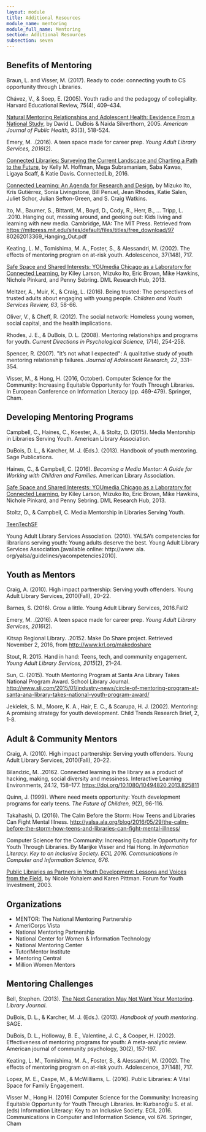 ```yaml
---
layout: module
title: Additional Resources
module_name: mentoring
module_full_name: Mentoring
section: Additional Resources
subsection: seven
---
```


## Benefits of Mentoring

Braun, L. and Visser, M. (2017). Ready to code: connecting youth to CS opportunity through Libraries.

Chávez, V., & Soep, E. (2005). Youth radio and the pedagogy of collegiality. Harvard Educational Review, 75(4), 409–434.

[Natural Mentoring Relationships and Adolescent Health: Eevidence From a National Study](https://www.ncbi.nlm.nih.gov/pmc/articles/PMC1449212/), by David L. DuBois & Naida Silverthorn, 2005. _American Journal of Public Health, 95_(3), 518-524. 

Emery, M. .(2016). A teen space made for career prep. _Young Adult Library Services, 2016_(2). 

[Connected Libraries: Surveying the Current Landscape and Charting a Path to the Future](https://connectedlib.ischool.uw.edu/connected-learning-in-libraries), by Kelly M. Hoffman, Mega Subramaniam, Saba Kawas, Ligaya Scaff, & Katie Davis. ConnectedLib, 2016. 

[Connected Learning: An Agenda for Research and Design](https://dmlhub.net/publications/connected-learning-agenda-for-research-and-design/), by Mizuko Ito, Kris Gutiérrez, Sonia Livingstone, Bill Penuel, Jean Rhodes, Katie Salen, Juliet Schor, Julian Sefton-Green, and S. Craig Watkins. 

Ito, M., Baumer, S., Bittanti, M., Boyd, D., Cody, R., Herr, B., … Tripp, L. .2010. Hanging out, messing around, and geeking out: Kids living and learning with new media. Cambridge, MA: The MIT Press. Retrieved from https://mitpress.mit.edu/sites/default/files/titles/free_download/97 80262013369_Hanging_Out.pdf 

Keating, L. M., Tomishima, M. A., Foster, S., & Alessandri, M. (2002). The effects of mentoring program on at-risk youth. Adolescence, 37(148), 717. 

[Safe Space and Shared Interests: YOUmedia Chicago as a Laboratory for Connected Learning](https://dmlhub.net/publications/safe-space-and-shared-interests-youmedia-chicago-laboratory-connected-learning/), by Kiley Larson, Mizuko Ito, Eric Brown, Mike Hawkins, Nichole Pinkard, and Penny Sebring. DML Research Hub, 2013.

Meltzer, A., Muir, K., & Craig, L. (2016). Being trusted: The perspectives of trusted adults about engaging with young people. _Children and Youth Services Review, 63_, 58-66.

Oliver, V., & Cheff, R. (2012). The social network: Homeless young women, social capital, and the health implications.   

Rhodes, J. E., & DuBois, D. L. (2008). Mentoring relationships and programs for youth. _Current Directions in Psychological Science, 17_(4), 254-258.

Spencer, R. (2007). "It’s not what I expected": A qualitative study of youth mentoring relationship failures. _Journal of Adolescent Research, 22_, 331–354. 

Visser, M., & Hong, H. (2016, October). Computer Science for the Community: Increasing Equitable Opportunity for Youth Through Libraries. In European Conference on Information Literacy (pp. 469-479). Springer, Cham. 

## Developing Mentoring Programs

Campbell, C., Haines, C., Koester, A., & Stoltz, D. (2015). Media Mentorship in Libraries Serving Youth. American Library Association. 

DuBois, D. L., & Karcher, M. J. (Eds.). (2013). Handbook of youth mentoring. Sage Publications. 

Haines, C., & Campbell, C. (2016). _Becoming a Media Mentor: A Guide for Working with Children and Families_. American Library Association.

[Safe Space and Shared Interests: YOUmedia Chicago as a Laboratory for Connected Learning](https://dmlhub.net/publications/safe-space-and-shared-interests-youmedia-chicago-laboratory-connected-learning/), by Kiley Larson, Mizuko Ito, Eric Brown, Mike Hawkins, Nichole Pinkard, and Penny Sebring. DML Research Hub, 2013.

Stoltz, D., & Campbell, C. Media Mentorship in Libraries Serving Youth. 

[TeenTechSF](https://teentechsf.org/)

Young Adult Library Services Association. (2010). YALSA’s competencies for librarians serving youth: Young adults deserve the best. Young Adult Library Services Association.[available online: http://www. ala. org/yalsa/guidelines/yacompetencies2010].

## Youth as Mentors

Craig, A. (2010). High impact partnership: Serving youth offenders. Young Adult Library Services, 2010(Fall), 20–22. 

Barnes, S. (2016). Grow a little. Young Adult Library Services, 2016.Fall2 

Emery, M. .(2016). A teen space made for career prep. _Young Adult Library Services, 2016_(2).

Kitsap Regional Library. .20152. Make Do Share project. Retrieved November 2, 2016, from http://www.krl.org/makedoshare 

Stout, R. 2015. Hand in hand: Teens, tech, and community engagement. _Young Adult Library Services, 2015_(2), 21–24.

Sun, C. (2015). Youth Mentoring Program at Santa Ana Library Takes National Program Award. School Library Journal. http://www.slj.com/2015/01/industry-news/circle-of-mentoring-program-at-santa-ana-library-takes-national-youth-program-award/ 

Jekielek, S. M., Moore, K. A., Hair, E. C., & Scarupa, H. J. (2002). Mentoring: A promising strategy for youth development. Child Trends Research Brief, 2, 1-8. 

## Adult & Community Mentors

Craig, A. (2010). High impact partnership: Serving youth offenders. Young Adult Library Services, 2010(Fall), 20–22. 

Bilandzic, M. .20162. Connected learning in the library as a product of hacking, making, social diversity and messiness. Interactive Learning Environments, 24.12, 158–177. https://doi.org/10.1080/10494820.2013.825811 

Quinn, J. (1999). Where need meets opportunity: Youth development programs for early teens. _The Future of Children, 9_(2), 96-116. 

Takahashi, D. (2016). The Calm Before the Storm: How Teens and Libraries Can Fight Mental Illness. http://yalsa.ala.org/blog/2016/05/29/the-calm-before-the-storm-how-teens-and-libraries-can-fight-mental-illness/ 

Computer Science for the Community: Increasing Equitable Opportunity for Youth Through Libraries. By Marijke Visser and Hai Hong. In _Information Literacy: Key to an Inclusive Society. ECIL 2016. Communications in Computer and Information Science, 676_. 

[Public Libraries as Partners in Youth Development: Lessons and Voices from the Field](http://forumfyi.org/files/PublicLibrariesYD.pdf), by Nicole Yohalem and Karen Pittman. Forum for Youth Investment, 2003.

## Organizations 

- MENTOR: The National Mentoring Partnership 
- AmeriCorps Vista 
- National Mentoring Partnership 
- National Center for Women & Information Technology  
- National Mentoring Center 
- Tutor/Mentor Institute 
- Mentoring Central 
- Million Women Mentors

## Mentoring Challenges

Bell, Stephen. (2013). [The Next Generation May Not Want Your Mentoring](http://lj.libraryjournal.com/2013/04/opinion/leading-from-the-library/the-next-generation-may-not-want-your-mentoring-leading-from-the-library/#_). _Library Journal_.  

DuBois, D. L., & Karcher, M. J. (Eds.). (2013). _Handbook of youth mentoring_. SAGE. 

DuBois, D. L., Holloway, B. E., Valentine, J. C., & Cooper, H. (2002). Effectiveness of mentoring programs for youth: A meta-analytic review. American journal of community psychology, 30(2), 157-197. 

Keating, L. M., Tomishima, M. A., Foster, S., & Alessandri, M. (2002). The effects of mentoring program on at-risk youth. Adolescence, 37(148), 717. 

Lopez, M. E., Caspe, M., & McWilliams, L. (2016). Public Libraries: A Vital Space for Family Engagement. 

Visser M., Hong H. (2016) Computer Science for the Community: Increasing Equitable Opportunity for Youth Through Libraries. In: Kurbanoğlu S. et al. (eds) Information Literacy: Key to an Inclusive Society. ECIL 2016. Communications in Computer and Information Science, vol 676. Springer, Cham 
